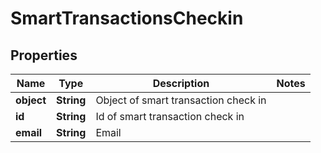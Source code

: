 
# SmartTransactionsCheckin

## Properties
Name | Type | Description | Notes
------------ | ------------- | ------------- | -------------
**object** | **String** | Object of smart transaction check in | 
**id** | **String** | Id of smart transaction check in | 
**email** | **String** | Email | 



